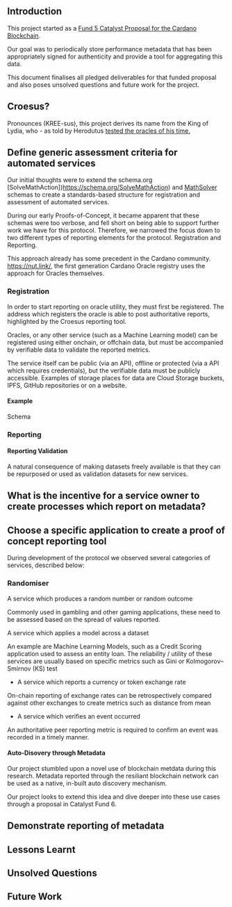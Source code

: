 ## Introduction

This project started as a [Fund 5 Catalyst Proposal for the Cardano Blockchain](https://cardano.ideascale.com/a/dtd/Oracle-Performance-Metrics/352231-48088 "Google's Homepage").

Our goal was to periodically store performance metadata that has been appropriately signed for authenticity and provide a tool for aggregating this data.

This document finalises all pledged deliverables for that funded proposal and also poses unsolved questions and future work for the project.

## Croesus?

Pronounces (KREE-sus), this project derives its name from the King of Lydia, who - as told by Herodutus [tested the oracles of his time.](https://en.wikipedia.org/wiki/Croesus#Croesus'_votive_offerings_to_Delphi)

## Define generic assessment criteria for automated services

Our initial thoughts were to extend the schema.org [SolveMathAction])https://schema.org/SolveMathAction) and [MathSolver](https://schema.org/MathSolver) schemas to create a standards-based structure for registration and assessment of automated services.

During our early Proofs-of-Concept, it became apparent that these schemas were too verbose, and fell short on being able to support further work we have for this protocol. Therefore, we narrowed the focus down to two different types of reporting elements for the protocol. Registration and Reporting.

This approach already has some precedent in the Cardano community. https://nut.link/, the first generation Cardano Oracle registry uses the approach for Oracles themselves.

### Registration

In order to start reporting on oracle utility, they must first be registered. The address which registers the oracle is able to post authoritative reports, highlighted by the Croesus reporting tool.

Oracles, or any other service (such as a Machine Learning model) can be registered using either onchain, or offchain data, but must be accompanied by verifiable data to validate the reported metrics.

The service itself can be public (via an API), offline or protected (via a API which requires credentials), but the verifiable data must be publicly accessible. Examples of storage places for data are Cloud Storage buckets, IPFS, GitHub repositories or on a website.

#### Example



Schema

### Reporting

#### Reporting Validation

A natural consequence of making datasets freely available is that they can be repurposed or used as validation datasets for new services.

## What is the incentive for a service owner to create processes which report on metadata?

## Choose a specific application to create a proof of concept reporting tool

During development of the protocol we observed several categories of services, described below:

### Randomiser

A service which produces a random number or random outcome

Commonly used in gambling and other gaming applications, these need to be assessed based on the spread of values reported.

A service which applies a model across a dataset

An example are Machine Learning Models, such as a Credit Scoring application used to assess an entity loan. The reliability / utility of these services are usually based on specific metrics such as Gini or Kolmogorov–Smirnov (KS) test

* A service which reports a currency or token exchange rate

On-chain reporting of exchange rates can be retrospectively compared against other exchanges to create metrics such as distance from mean

* A service which verifies an event occurred

An authoritative peer reporting metric is required to confirm an event was recorded in a timely manner.

#### Auto-Disovery through Metadata

Our project stumbled upon a novel use of blockchain metdata during this research. Metadata reported through the resiliant blockchain network can be used as a native, in-built auto discovery mechanism.

Our project looks to extend this idea and dive deeper into these use cases through a proposal in Catalyst Fund 6.

## Demonstrate reporting of metadata

## Lessons Learnt

## Unsolved Questions

## Future Work
